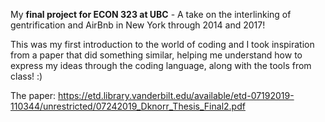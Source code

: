 
My **final project for ECON 323 at UBC** - A take on the interlinking of gentrification and AirBnb in New York through 2014 and 2017! 

This was my first introduction to the world of coding and I took inspiration from a paper that did something similar, helping me understand how to express my ideas through the coding language, along with the tools from class! :)

The paper: https://etd.library.vanderbilt.edu/available/etd-07192019-110344/unrestricted/07242019_Dknorr_Thesis_Final2.pdf
